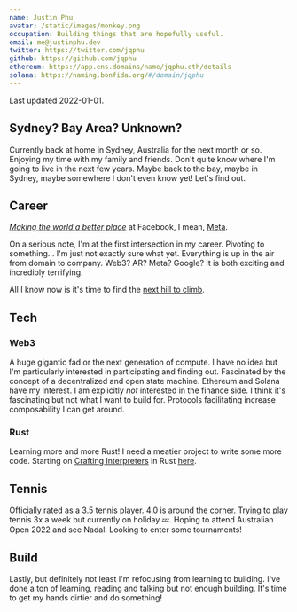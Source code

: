 ```yaml
---
name: Justin Phu
avatar: /static/images/monkey.png
occupation: Building things that are hopefully useful.
email: me@justinphu.dev
twitter: https://twitter.com/jqphu
github: https://github.com/jqphu
ethereum: https://app.ens.domains/name/jqphu.eth/details
solana: https://naming.bonfida.org/#/domain/jqphu
---
```


Last updated 2022-01-01.

## Sydney? Bay Area? Unknown?
Currently back at home in Sydney, Australia for the next month or so. Enjoying my time with my
family and friends. Don't quite know where I'm going to live in the next few years. Maybe back to
the bay, maybe in Sydney, maybe somewhere I don't even know yet! Let's find out.

## Career
[*Making the world a better place*](https://www.youtube.com/watch?v=B8C5sjjhsso) at Facebook, I
mean, [Meta](https://about.facebook.com/meta/).

On a serious note, I'm at the first intersection in my career. Pivoting to something... I'm just not
exactly sure what yet. Everything is up in the air from domain to company. Web3? AR? Meta? Google?
It is both exciting and incredibly terrifying.

All I know now is it's time to find the [next hill to climb](https://cdixon.org/2009/09/19/climbing-the-wrong-hill).

## Tech

### Web3
A huge gigantic fad or the next generation of compute. I have no idea but I'm particularly
interested in participating and finding out. Fascinated by the concept of a decentralized and open
state machine. Ethereum and Solana have my interest. I am explicitly *not* interested in the finance
side. I think it's fascinating but not what I want to build for. Protocols facilitating increase
composability I can get around.

### Rust
Learning more and more Rust! I need a meatier project to write some more code. Starting on [Crafting
Interpreters](https://craftinginterpreters.com/) in Rust [here](https://gitlab.com/justinqphu/crafting_interpreters).

## Tennis
Officially rated as a 3.5 tennis player. 4.0 is around the corner. Trying to play tennis 3x a week
but currently on holiday 💤. Hoping to attend Australian Open 2022 and see Nadal. Looking to enter some tournaments!

## Build
Lastly, but definitely not least I'm refocusing from learning to building. I've done a ton of
learning, reading and talking but not enough building. It's time to get my hands dirtier and do
something!
